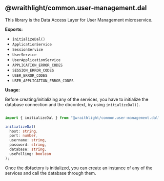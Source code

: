 ## @wraithlight/common.user-management.dal

This library is the Data Access Layer for User Management microservice.

**Exports:**
* `initializeDal()`
* `ApplicationService`
* `SessionService`
* `UserService`
* `UserApplicationService`
* `APPLICATION_ERROR_CODES`
* `SESSION_ERROR_CODES`
* `USER_ERROR_CODES`
* `USER_APPLICATION_ERROR_CODES`

**Usage:**

Before creating/initializing any of the services, you have to initialize the database connection and the dbcontext, by using `initializeDal()`.


```ts

import { initializeDal } from "@wraithlight/common.user-management.dal";

initializeDal(
  host: string,
  port: number,
  username: string,
  password: string,
  database: string,
  usePolling: boolean
);

```

Once the dbfactory is initialized, you can create an instance of any of the services and call the database through them.
